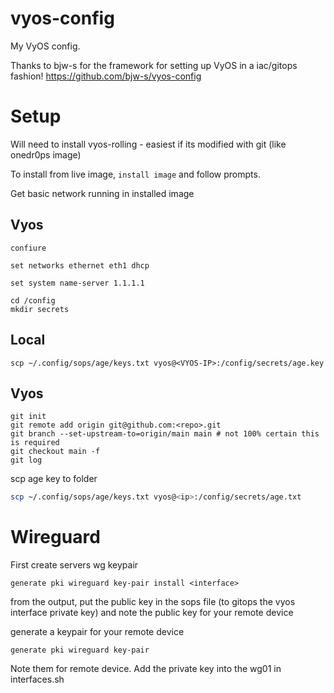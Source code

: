 # vyos-config

My VyOS config.

Thanks to bjw-s for the framework for setting up VyOS in a iac/gitops fashion!
https://github.com/bjw-s/vyos-config

# Setup

Will need to install vyos-rolling - easiest if its modified with git (like onedr0ps image)

To install from live image, `install image` and follow prompts.

Get basic network running in installed image

## Vyos

```
confiure

set networks ethernet eth1 dhcp

set system name-server 1.1.1.1
```

```
cd /config
mkdir secrets
```

## Local

```
scp ~/.config/sops/age/keys.txt vyos@<VYOS-IP>:/config/secrets/age.key
```

## Vyos

```
git init
git remote add origin git@github.com:<repo>.git
git branch --set-upstream-to=origin/main main # not 100% certain this is required
git checkout main -f
git log
```

scp age key to folder

```bash
scp ~/.config/sops/age/keys.txt vyos@<ip>:/config/secrets/age.txt
```

# Wireguard

First create servers wg keypair

```
generate pki wireguard key-pair install <interface>
```

from the output, put the public key in the sops file (to gitops the vyos interface private key) and note the public key for your remote device

generate a keypair for your remote device

```
generate pki wireguard key-pair
```

Note them for remote device. Add the private key into the wg01 in interfaces.sh
